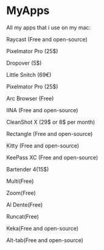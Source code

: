 # MyApps
All my apps that i use on my mac:

Raycast (Free and open-source)

Pixelmator Pro (25$)

Dropover (5$)

Little Snitch (69€)

Pixelmator Pro (25$)

Arc Browser (Free)

IINA (Free and open-source)

CleanShot X (29$ or 8$ per month)

Rectangle (Free and open-source)

Kitty (Free and open-source)

KeePass XC (Free and open-source)

Bartender 4(15$)

Multi(Free)

Zoom(Free)

Al Dente(Free)

Runcat(Free)

Keka(Free and open-source)

Alt-tab(Free and open-source)
